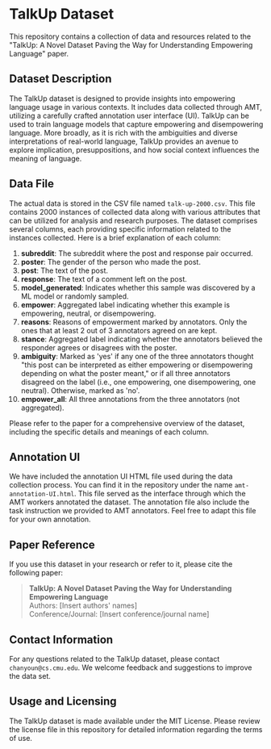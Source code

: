# TalkUp Dataset
This repository contains a collection of data and resources related to the "TalkUp: A Novel Dataset Paving the Way for Understanding Empowering Language" paper. 

## Dataset Description
The TalkUp dataset is designed to provide insights into empowering language usage in various contexts. It includes data collected through AMT, utilizing a carefully crafted annotation user interface (UI). TalkUp can be used to train language models that capture empowering and disempowering language. More broadly, as it is rich with the ambiguities and diverse interpretations of real-world language, TalkUp provides an avenue to explore implication, presuppositions, and how social context influences the meaning of language. 

## Data File
The actual data is stored in the CSV file named `talk-up-2000.csv`. This file contains 2000 instances of collected data along with various attributes that can be utilized for analysis and research purposes. The dataset comprises several columns, each providing specific information related to the instances collected. Here is a brief explanation of each column:

1. **subreddit**: The subreddit where the post and response pair occurred.
2. **poster**: The gender of the person who made the post.
3. **post**: The text of the post.
4. **response**: The text of a comment left on the post.
5. **model_generated**: Indicates whether this sample was discovered by a ML model or randomly sampled.
6. **empower**: Aggregated label indicating whether this example is empowering, neutral, or disempowering.
7. **reasons**: Reasons of empowerment marked by annotators. Only the ones that at least 2 out of 3 annotators agreed on are kept.
8. **stance**: Aggregated label indicating whether the annotators believed the responder agrees or disagrees with the poster.
9. **ambiguity**: Marked as 'yes' if any one of the three annotators thought "this post can be interpreted as either empowering or disempowering depending on what the poster meant," or if all three annotators disagreed on the label (i.e., one empowering, one disempowering, one neutral). Otherwise, marked as 'no'.
10. **empower_all**: All three annotations from the three annotators (not aggregated).

Please refer to the paper for a comprehensive overview of the dataset, including the specific details and meanings of each column.

## Annotation UI
We have included the annotation UI HTML file used during the data collection process. You can find it in the repository under the name `amt-annotation-UI.html`. This file served as the interface through which the AMT workers annotated the dataset. The annotation file also include the task instruction we provided to AMT annotators. Feel free to adapt this file for your own annotation.

## Paper Reference
If you use this dataset in your research or refer to it, please cite the following paper:
> **TalkUp: A Novel Dataset Paving the Way for Understanding Empowering Language**<br>
> Authors: [Insert authors' names]<br>
> Conference/Journal: [Insert conference/journal name]

## Contact Information
For any questions related to the TalkUp dataset, please contact `chanyoun@cs.cmu.edu`. We welcome feedback and suggestions to improve the data set.

## Usage and Licensing
The TalkUp dataset is made available under the MIT License. Please review the license file in this repository for detailed information regarding the terms of use.
